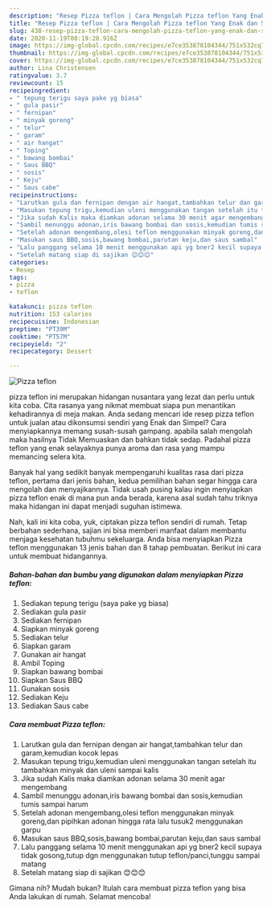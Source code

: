 ```yaml
---
description: "Resep Pizza teflon | Cara Mengolah Pizza teflon Yang Enak dan Simpel"
title: "Resep Pizza teflon | Cara Mengolah Pizza teflon Yang Enak dan Simpel"
slug: 438-resep-pizza-teflon-cara-mengolah-pizza-teflon-yang-enak-dan-simpel
date: 2020-11-19T08:19:28.916Z
image: https://img-global.cpcdn.com/recipes/e7ce353878104344/751x532cq70/pizza-teflon-foto-resep-utama.jpg
thumbnail: https://img-global.cpcdn.com/recipes/e7ce353878104344/751x532cq70/pizza-teflon-foto-resep-utama.jpg
cover: https://img-global.cpcdn.com/recipes/e7ce353878104344/751x532cq70/pizza-teflon-foto-resep-utama.jpg
author: Lina Christensen
ratingvalue: 3.7
reviewcount: 15
recipeingredient:
- " tepung terigu saya pake yg biasa"
- " gula pasir"
- " fernipan"
- " minyak goreng"
- " telur"
- " garam"
- " air hangat"
- " Toping"
- " bawang bombai"
- " Saus BBQ"
- " sosis"
- " Keju"
- " Saus cabe"
recipeinstructions:
- "Larutkan gula dan fernipan dengan air hangat,tambahkan telur dan garam,kemudian kocok lepas"
- "Masukan tepung trigu,kemudian uleni menggunakan tangan setelah itu tambahkan minyak dan uleni sampai kalis"
- "Jika sudah Kalis maka diamkan adonan selama 30 menit agar mengembang"
- "Sambil menunggu adonan,iris bawang bombai dan sosis,kemudian tumis sampai harum"
- "Setelah adonan mengembang,olesi teflon menggunakan minyak goreng,dan pipihkan adonan hingga rata lalu tusuk2 menggunakan garpu"
- "Masukan saus BBQ,sosis,bawang bombai,parutan keju,dan saus sambal"
- "Lalu panggang selama 10 menit menggunakan api yg bner2 kecil supaya tidak gosong,tutup dgn menggunakan tutup teflon/panci,tunggu sampai matang"
- "Setelah matang siap di sajikan 😊😊😊"
categories:
- Resep
tags:
- pizza
- teflon

katakunci: pizza teflon 
nutrition: 153 calories
recipecuisine: Indonesian
preptime: "PT39M"
cooktime: "PT57M"
recipeyield: "2"
recipecategory: Dessert

---
```



![Pizza teflon](https://img-global.cpcdn.com/recipes/e7ce353878104344/751x532cq70/pizza-teflon-foto-resep-utama.jpg)


pizza teflon ini merupakan hidangan nusantara yang lezat dan perlu untuk kita coba. Cita rasanya yang nikmat membuat siapa pun menantikan kehadirannya di meja makan.
Anda sedang mencari ide resep pizza teflon untuk jualan atau dikonsumsi sendiri yang Enak dan Simpel? Cara menyiapkannya memang susah-susah gampang. apabila salah mengolah maka hasilnya Tidak Memuaskan dan bahkan tidak sedap. Padahal pizza teflon yang enak selayaknya punya aroma dan rasa yang mampu memancing selera kita.



Banyak hal yang sedikit banyak mempengaruhi kualitas rasa dari pizza teflon, pertama dari jenis bahan, kedua pemilihan bahan segar hingga cara mengolah dan menyajikannya. Tidak usah pusing kalau ingin menyiapkan pizza teflon enak di mana pun anda berada, karena asal sudah tahu triknya maka hidangan ini dapat menjadi suguhan istimewa.


Nah, kali ini kita coba, yuk, ciptakan pizza teflon sendiri di rumah. Tetap berbahan sederhana, sajian ini bisa memberi manfaat dalam membantu menjaga kesehatan tubuhmu sekeluarga. Anda bisa menyiapkan Pizza teflon menggunakan 13 jenis bahan dan 8 tahap pembuatan. Berikut ini cara untuk membuat hidangannya.

<!--inarticleads1-->

##### Bahan-bahan dan bumbu yang digunakan dalam menyiapkan Pizza teflon:

1. Sediakan  tepung terigu (saya pake yg biasa)
1. Sediakan  gula pasir
1. Sediakan  fernipan
1. Siapkan  minyak goreng
1. Sediakan  telur
1. Siapkan  garam
1. Gunakan  air hangat
1. Ambil  Toping
1. Siapkan  bawang bombai
1. Siapkan  Saus BBQ
1. Gunakan  sosis
1. Sediakan  Keju
1. Sediakan  Saus cabe




<!--inarticleads2-->

##### Cara membuat Pizza teflon:

1. Larutkan gula dan fernipan dengan air hangat,tambahkan telur dan garam,kemudian kocok lepas
1. Masukan tepung trigu,kemudian uleni menggunakan tangan setelah itu tambahkan minyak dan uleni sampai kalis
1. Jika sudah Kalis maka diamkan adonan selama 30 menit agar mengembang
1. Sambil menunggu adonan,iris bawang bombai dan sosis,kemudian tumis sampai harum
1. Setelah adonan mengembang,olesi teflon menggunakan minyak goreng,dan pipihkan adonan hingga rata lalu tusuk2 menggunakan garpu
1. Masukan saus BBQ,sosis,bawang bombai,parutan keju,dan saus sambal
1. Lalu panggang selama 10 menit menggunakan api yg bner2 kecil supaya tidak gosong,tutup dgn menggunakan tutup teflon/panci,tunggu sampai matang
1. Setelah matang siap di sajikan 😊😊😊




Gimana nih? Mudah bukan? Itulah cara membuat pizza teflon yang bisa Anda lakukan di rumah. Selamat mencoba!
